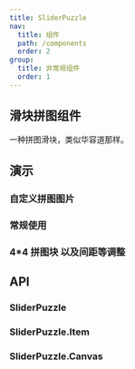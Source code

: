```yaml
---
title: SliderPuzzle
nav:
  title: 组件
  path: /components
  order: 2
group:
  title: 非常规组件
  order: 1
---
```


## 滑块拼图组件

一种拼图滑块，类似华容道那样。

## 演示

### 自定义拼图图片

<code src="../demo/slider-puzzle/demo3.tsx"></code>

### 常规使用

<code src="../demo/slider-puzzle/demo1.tsx"></code>

### 4\*4 拼图块 以及间距等调整

<code src="../demo/slider-puzzle/demo2.tsx"></code>

## API

### SliderPuzzle

<API id="SliderPuzzle"></API>

### SliderPuzzle.Item

<API id="SliderPuzzleItem"></API>

### SliderPuzzle.Canvas

<API id="SliderPuzzleCanvas"></API>
